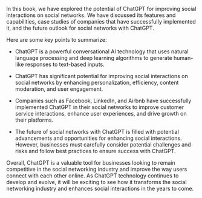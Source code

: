 
In this book, we have explored the potential of ChatGPT for improving social interactions on social networks. We have discussed its features and capabilities, case studies of companies that have successfully implemented it, and the future outlook for social networks with ChatGPT.

Here are some key points to summarize:

* ChatGPT is a powerful conversational AI technology that uses natural language processing and deep learning algorithms to generate human-like responses to text-based inputs.

* ChatGPT has significant potential for improving social interactions on social networks by enhancing personalization, efficiency, content moderation, and user engagement.

* Companies such as Facebook, LinkedIn, and Airbnb have successfully implemented ChatGPT in their social networks to improve customer service interactions, enhance user experiences, and drive growth on their platforms.

* The future of social networks with ChatGPT is filled with potential advancements and opportunities for enhancing social interactions. However, businesses must carefully consider potential challenges and risks and follow best practices to ensure success with ChatGPT.

Overall, ChatGPT is a valuable tool for businesses looking to remain competitive in the social networking industry and improve the way users connect with each other online. As ChatGPT technology continues to develop and evolve, it will be exciting to see how it transforms the social networking industry and enhances social interactions in the years to come.
